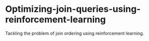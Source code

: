 # Optimizing-join-queries-using-reinforcement-learning
Tackling the problem of join ordering using reinforcement learning.
